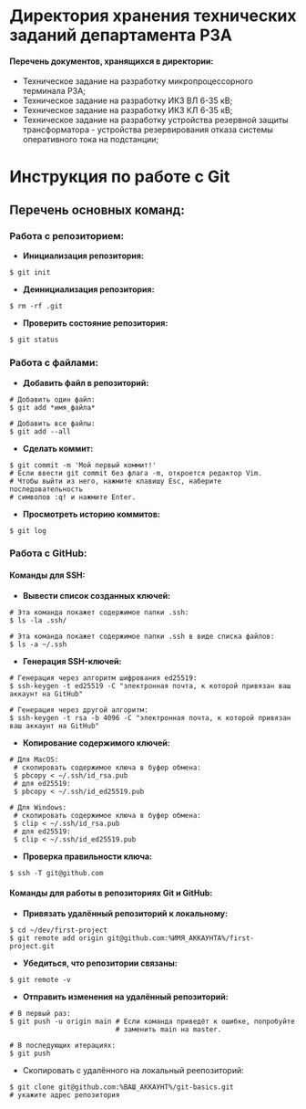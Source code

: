 # Директория хранения технических заданий департамента РЗА

#### Перечень документов, хранящихся в директории:

* Техническое задание на разработку микропроцессорного терминала РЗА;
* Техническое задание на разработку ИКЗ ВЛ 6-35 кВ;
* Техническое задание на разработку ИКЗ КЛ 6-35 кВ;
* Техническое задание на разработку устройства резервной защиты трансформатора - устройства резервирования отказа системы оперативного тока на подстанции;



# Инструкция по работе с Git
## Перечень основных команд:

### Работа с репозиторием:

* **Инициализация репозитория:**
```
$ git init
```
* **Деинициализация репозитория:**
```
$ rm -rf .git
```
* **Проверить состояние репозитория:**
```
$ git status
```

### Работа с файлами:

* **Добавить файл в репозиторий:**
```
# Добавить один файл:
$ git add *имя_файла*

# Добавить все файлы:
$ git add --all
```
* **Сделать коммит:**
```
$ git commit -m 'Мой первый коммит!'
# Если ввести git commit без флага -m, откроется редактор Vim. 
# Чтобы выйти из него, нажмите клавишу Esc, наберите последовательность 
# символов :q! и нажмите Enter.
```
* **Просмотреть историю коммитов:**
```
$ git log
```

### Работа с GitHub:

#### Команды для SSH:

* **Вывести список созданных ключей:**
```
# Эта команда покажет содержимое папки .ssh:
$ ls -la .ssh/

# Эта команда покажет содержимое папки .ssh в виде списка файлов:
$ ls -a ~/.ssh
```
* **Генерация SSH-ключей:**
```
# Генерация через алгоритм шифрования ed25519:
$ ssh-keygen -t ed25519 -C "электронная почта, к которой привязан ваш аккаунт на GitHub"

# Генерация через другой алгоритм:
$ ssh-keygen -t rsa -b 4096 -C "электронная почта, к которой привязан ваш аккаунт на GitHub"
```

* **Копирование содержимого ключей:**
```
# Для MacOS:
 # скопировать содержимое ключа в буфер обмена:
 $ pbcopy < ~/.ssh/id_rsa.pub
 # для ed25519:
 $ pbcopy < ~/.ssh/id_ed25519.pub
 
# Для Windows:
 # скопировать содержимое ключа в буфер обмена:
 $ clip < ~/.ssh/id_rsa.pub
 # для ed25519:
 $ clip < ~/.ssh/id_ed25519.pub
```

* **Проверка правильности ключа:**
```
$ ssh -T git@github.com
```

#### Команды для работы в репозиториях Git и GitHub:

* **Привязать удалённый репозиторий к локальному:**
```
$ cd ~/dev/first-project
$ git remote add origin git@github.com:%ИМЯ_АККАУНТА%/first-project.git
```

* **Убедиться, что репозитории связаны:**
```
$ git remote -v
```

* **Отправить изменения на удалённый репозиторий:**
```
# В первый раз:
$ git push -u origin main # Если команда приведёт к ошибке, попробуйте 
                          # заменить main на master.

# В последующих итерациях:
$ git push
```

* Скопировать с удалённого на локальный реепозиторий:
```
$ git clone git@github.com:%ВАШ_АККАУНТ%/git-basics.git
# укажите адрес репозитория
```
